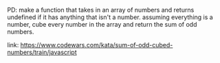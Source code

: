 PD: 
make a function that takes in an array of numbers and returns undefined if it has anything that isn't a number. 
assuming everything is a number, cube every number in the array and return the sum of odd numbers.

link: 
https://www.codewars.com/kata/sum-of-odd-cubed-numbers/train/javascript